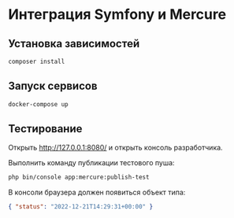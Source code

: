 # Интеграция Symfony и Mercure
## Установка зависимостей
```bash
composer install
```
## Запуск сервисов
```bash
docker-compose up
```

## Тестирование
Открыть http://127.0.0.1:8080/ и открыть консоль разработчика.

Выполнить команду публикации тестового пуша:
```bash
php bin/console app:mercure:publish-test
```
В консоли браузера должен появиться объект типа:
```json
{ "status": "2022-12-21T14:29:31+00:00" }
```